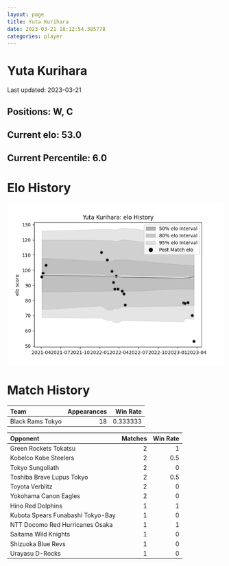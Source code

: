 ```yaml
---  
layout: page  
title: Yuta Kurihara  
date: 2023-03-21 18:12:54.385778  
categories: player  
---
```

# Yuta Kurihara


Last updated: 2023-03-21
## Positions: W, C

## Current elo: 53.0

## Current Percentile: 6.0

# Elo History


![elo history](history_YutaKurihara.png)
# Match History


| Team             |   Appearances |   Win Rate |
|:-----------------|--------------:|-----------:|
| Black Rams Tokyo |            18 |   0.333333 |

| Opponent                          |   Matches |   Win Rate |
|:----------------------------------|----------:|-----------:|
| Green Rockets Tokatsu             |         2 |        1   |
| Kobelco Kobe Steelers             |         2 |        0.5 |
| Tokyo Sungoliath                  |         2 |        0   |
| Toshiba Brave Lupus Tokyo         |         2 |        0.5 |
| Toyota Verblitz                   |         2 |        0   |
| Yokohama Canon Eagles             |         2 |        0   |
| Hino Red Dolphins                 |         1 |        1   |
| Kubota Spears Funabashi Tokyo-Bay |         1 |        0   |
| NTT Docomo Red Hurricanes Osaka   |         1 |        1   |
| Saitama Wild Knights              |         1 |        0   |
| Shizuoka Blue Revs                |         1 |        0   |
| Urayasu D-Rocks                   |         1 |        0   |